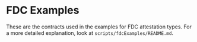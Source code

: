 # FDC Examples

These are the contracts used in the examples for FDC attestation types.
For a more detailed explanation, look at `scripts/fdcExamples/README.md`.

<!-- Auto-update: 2025-10-15T11:09:55.473669 -->
